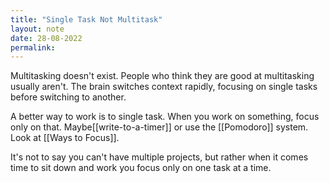 ```yaml
---
title: "Single Task Not Multitask"
layout: note
date: 28-08-2022
permalink:
---
```


Multitasking doesn't exist. People who think they are good at multitasking usually aren't. The brain switches context rapidly, focusing on single tasks before switching to another.

A better way to work is to single task. When you work on something, focus only on that. Maybe[[write-to-a-timer]] or use the [[Pomodoro]] system. Look at [[Ways to Focus]].

It's not to say you can't have multiple projects, but rather when it comes time to sit down and work you focus only on one task at a time.
